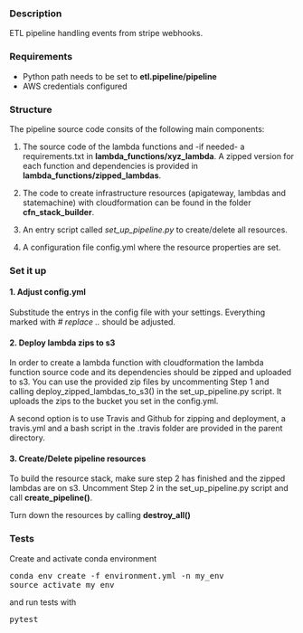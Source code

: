### Description

ETL pipeline handling events from stripe webhooks.

### Requirements
- Python path needs to be set to <b>etl.pipeline/pipeline</b>
- AWS credentials configured


### Structure

The pipeline source code consits of the following main components:
1. The source code of the lambda functions and -if needed- a requirements.txt 
 in <b>lambda_functions/xyz_lambda</b>. A zipped version for each function
 and dependencies is provided in <b>lambda_functions/zipped_lambdas</b>. 

2. The code to create infrastructure resources (apigateway, lambdas and statemachine) 
with cloudformation can be found in the folder <b>cfn_stack_builder</b>.

3. An entry script called <i>set_up_pipeline.py</i> to create/delete all resources. 

4. A configuration file config.yml where the resource properties are set.


### Set it up

#### 1. Adjust config.yml
Substitude the entrys in the config file with your settings. 
Everything marked with <i># replace ..</i> should be adjusted.

#### 2. Deploy lambda zips to s3
In order to create a lambda function with cloudformation the 
lambda function source code and its dependencies should be 
zipped and uploaded to s3. You can use the provided zip files by uncommenting 
Step 1 and 
calling deploy_zipped_lambdas_to_s3() in the set_up_pipeline.py script.
It uploads the zips to the bucket you set in the config.yml.

A second option is to use Travis and Github for zipping and deployment, 
a travis.yml and a bash script in the .travis folder are provided in the parent directory. 

#### 3. Create/Delete pipeline resources
To build the resource stack, make sure step 2 has finished and the
 zipped lambdas are on s3. Uncomment Step 2 in the set_up_pipeline.py script
 and call <b>create_pipeline()</b>.
 
Turn down the resources by calling <b>destroy_all()</b>

### Tests
Create and activate conda environment
<pre>
conda env create -f environment.yml -n my_env
source activate my_env
</pre>

and run tests with
<pre>
pytest
</pre>
